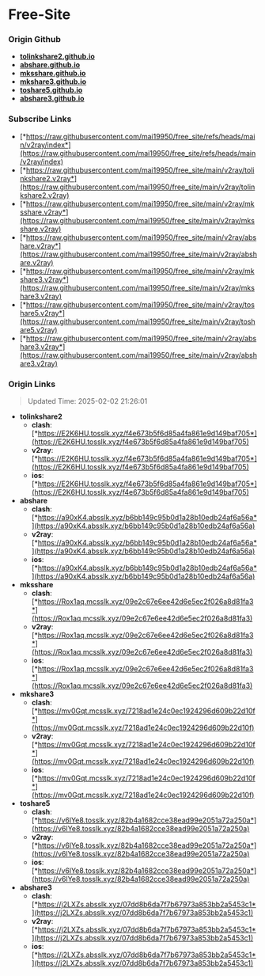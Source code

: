 # Free-Site

### Origin Github

- [**tolinkshare2.github.io**](https://github.com/tolinkshare2/tolinkshare2.github.io)
- [**abshare.github.io**](https://github.com/abshare/abshare.github.io)
- [**mksshare.github.io**](https://github.com/mksshare/mksshare.github.io)
- [**mkshare3.github.io**](https://github.com/mkshare3/mkshare3.github.io)
- [**toshare5.github.io**](https://github.com/toshare5/toshare5.github.io)
- [**abshare3.github.io**](https://github.com/abshare3/abshare3.github.io)

### Subscribe Links

- [*https://raw.githubusercontent.com/mai19950/free_site/refs/heads/main/v2ray/index*](https://raw.githubusercontent.com/mai19950/free_site/refs/heads/main/v2ray/index)
- [*https://raw.githubusercontent.com/mai19950/free_site/main/v2ray/tolinkshare2.v2ray*](https://raw.githubusercontent.com/mai19950/free_site/main/v2ray/tolinkshare2.v2ray)
- [*https://raw.githubusercontent.com/mai19950/free_site/main/v2ray/mksshare.v2ray*](https://raw.githubusercontent.com/mai19950/free_site/main/v2ray/mksshare.v2ray)
- [*https://raw.githubusercontent.com/mai19950/free_site/main/v2ray/abshare.v2ray*](https://raw.githubusercontent.com/mai19950/free_site/main/v2ray/abshare.v2ray)
- [*https://raw.githubusercontent.com/mai19950/free_site/main/v2ray/mkshare3.v2ray*](https://raw.githubusercontent.com/mai19950/free_site/main/v2ray/mkshare3.v2ray)
- [*https://raw.githubusercontent.com/mai19950/free_site/main/v2ray/toshare5.v2ray*](https://raw.githubusercontent.com/mai19950/free_site/main/v2ray/toshare5.v2ray)
- [*https://raw.githubusercontent.com/mai19950/free_site/main/v2ray/abshare3.v2ray*](https://raw.githubusercontent.com/mai19950/free_site/main/v2ray/abshare3.v2ray)

### Origin Links

> Updated Time: 2025-02-02 21:26:01

- **tolinkshare2**
  - **clash**: [*https://E2K6HU.tosslk.xyz/f4e673b5f6d85a4fa861e9d149baf705*](https://E2K6HU.tosslk.xyz/f4e673b5f6d85a4fa861e9d149baf705)
  - **v2ray**: [*https://E2K6HU.tosslk.xyz/f4e673b5f6d85a4fa861e9d149baf705*](https://E2K6HU.tosslk.xyz/f4e673b5f6d85a4fa861e9d149baf705)
  - **ios**: [*https://E2K6HU.tosslk.xyz/f4e673b5f6d85a4fa861e9d149baf705*](https://E2K6HU.tosslk.xyz/f4e673b5f6d85a4fa861e9d149baf705)
- **abshare**
  - **clash**: [*https://a90xK4.absslk.xyz/b6bb149c95b0d1a28b10edb24af6a56a*](https://a90xK4.absslk.xyz/b6bb149c95b0d1a28b10edb24af6a56a)
  - **v2ray**: [*https://a90xK4.absslk.xyz/b6bb149c95b0d1a28b10edb24af6a56a*](https://a90xK4.absslk.xyz/b6bb149c95b0d1a28b10edb24af6a56a)
  - **ios**: [*https://a90xK4.absslk.xyz/b6bb149c95b0d1a28b10edb24af6a56a*](https://a90xK4.absslk.xyz/b6bb149c95b0d1a28b10edb24af6a56a)
- **mksshare**
  - **clash**: [*https://Rox1aq.mcsslk.xyz/09e2c67e6ee42d6e5ec2f026a8d81fa3*](https://Rox1aq.mcsslk.xyz/09e2c67e6ee42d6e5ec2f026a8d81fa3)
  - **v2ray**: [*https://Rox1aq.mcsslk.xyz/09e2c67e6ee42d6e5ec2f026a8d81fa3*](https://Rox1aq.mcsslk.xyz/09e2c67e6ee42d6e5ec2f026a8d81fa3)
  - **ios**: [*https://Rox1aq.mcsslk.xyz/09e2c67e6ee42d6e5ec2f026a8d81fa3*](https://Rox1aq.mcsslk.xyz/09e2c67e6ee42d6e5ec2f026a8d81fa3)
- **mkshare3**
  - **clash**: [*https://mv0Gqt.mcsslk.xyz/7218ad1e24c0ec1924296d609b22d10f*](https://mv0Gqt.mcsslk.xyz/7218ad1e24c0ec1924296d609b22d10f)
  - **v2ray**: [*https://mv0Gqt.mcsslk.xyz/7218ad1e24c0ec1924296d609b22d10f*](https://mv0Gqt.mcsslk.xyz/7218ad1e24c0ec1924296d609b22d10f)
  - **ios**: [*https://mv0Gqt.mcsslk.xyz/7218ad1e24c0ec1924296d609b22d10f*](https://mv0Gqt.mcsslk.xyz/7218ad1e24c0ec1924296d609b22d10f)
- **toshare5**
  - **clash**: [*https://v6lYe8.tosslk.xyz/82b4a1682cce38ead99e2051a72a250a*](https://v6lYe8.tosslk.xyz/82b4a1682cce38ead99e2051a72a250a)
  - **v2ray**: [*https://v6lYe8.tosslk.xyz/82b4a1682cce38ead99e2051a72a250a*](https://v6lYe8.tosslk.xyz/82b4a1682cce38ead99e2051a72a250a)
  - **ios**: [*https://v6lYe8.tosslk.xyz/82b4a1682cce38ead99e2051a72a250a*](https://v6lYe8.tosslk.xyz/82b4a1682cce38ead99e2051a72a250a)
- **abshare3**
  - **clash**: [*https://j2LXZs.absslk.xyz/07dd8b6da7f7b67973a853bb2a5453c1*](https://j2LXZs.absslk.xyz/07dd8b6da7f7b67973a853bb2a5453c1)
  - **v2ray**: [*https://j2LXZs.absslk.xyz/07dd8b6da7f7b67973a853bb2a5453c1*](https://j2LXZs.absslk.xyz/07dd8b6da7f7b67973a853bb2a5453c1)
  - **ios**: [*https://j2LXZs.absslk.xyz/07dd8b6da7f7b67973a853bb2a5453c1*](https://j2LXZs.absslk.xyz/07dd8b6da7f7b67973a853bb2a5453c1)
